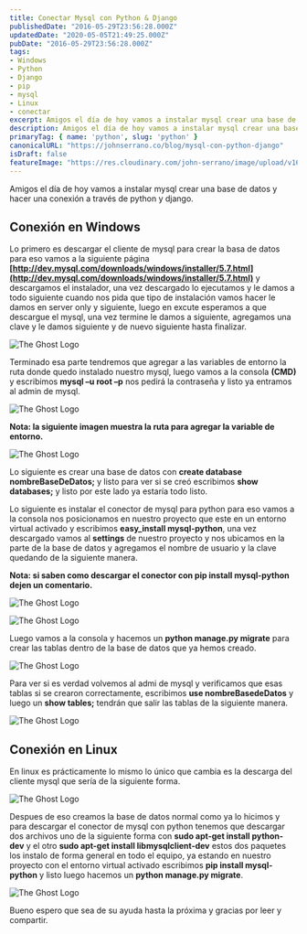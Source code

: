 ```yaml
---
title: Conectar Mysql con Python & Django
publishedDate: "2016-05-29T23:56:28.000Z"
updatedDate: "2020-05-05T21:49:25.000Z"
pubDate: "2016-05-29T23:56:28.000Z"
tags: 
- Windows
- Python
- Django
- pip
- mysql
- Linux
- conectar
excerpt: Amigos el día de hoy vamos a instalar mysql crear una base de datos y hacer una conexión a través de python y dajngo...
description: Amigos el día de hoy vamos a instalar mysql crear una base de datos y hacer una conexión a través de python y dajngo...
primaryTag: { name: 'python', slug: 'python' }
canonicalURL: "https://johnserrano.co/blog/mysql-con-python-django"
isDraft: false
featureImage: "https://res.cloudinary.com/john-serrano/image/upload/v1683730124/John%20Serrano/Blog%20Post/mysql-con-python-django/mysqlDjango_xg1tki.jpg"
---
```


Amigos el día de hoy vamos a instalar mysql crear una base de datos y hacer una conexión a través de python y django.

## Conexión en Windows

Lo primero es descargar el cliente de mysql para crear la basa de datos para eso vamos a la siguiente página **[http://dev.mysql.com/downloads/windows/installer/5.7.html](http://dev.mysql.com/downloads/windows/installer/5.7.html)**  y descargamos el instalador, una vez descargado lo ejecutamos y le damos a todo siguiente cuando nos pida que tipo de instalación vamos hacer le damos en server only y siguiente, luego en excute esperamos a que descargue el mysql, una vez termine le damos a siguiente, agregamos una clave y le damos siguiente y de nuevo siguiente hasta finalizar.

![The Ghost Logo](https://res.cloudinary.com/john-serrano/image/upload/v1683731163/John%20Serrano/Blog%20Post/mysql-con-python-django/mysqlDjango_1_itmpzs.jpg)

Terminado esa parte tendremos que agregar a las variables de entorno la ruta donde quedo instalado nuestro mysql, luego vamos a la consola **(CMD)** y escribimos **mysql –u root –p**  nos pedirá la contraseña y listo ya entramos al admin de mysql.

![The Ghost Logo](https://res.cloudinary.com/john-serrano/image/upload/v1683731163/John%20Serrano/Blog%20Post/mysql-con-python-django/mysqlDjango_3_qbemze.jpg)

**Nota: la siguiente imagen muestra la ruta para agregar la variable de entorno.**

![The Ghost Logo](https://res.cloudinary.com/john-serrano/image/upload/v1683731163/John%20Serrano/Blog%20Post/mysql-con-python-django/mysqlDjango_2_x3s1uj.jpg)

Lo siguiente es crear una base de datos con **create database nombreBaseDeDatos;** y listo para ver si se creó escribimos **show databases;**  y listo por este lado ya estaría todo listo.

Lo siguiente es instalar el conector de mysql para python para eso vamos a la consola nos posicionamos en nuestro proyecto que este en un entorno virtual activado y escribimos **easy_install mysql-python**, una vez descargado vamos al **settings** de nuestro proyecto y nos ubicamos en la parte de la base de datos y agregamos el nombre de usuario y la clave quedando de la siguiente manera.

**Nota: si saben como descargar el conector con pip install mysql-python dejen un comentario.**

![The Ghost Logo](https://res.cloudinary.com/john-serrano/image/upload/v1683731164/John%20Serrano/Blog%20Post/mysql-con-python-django/mysqlDjango_4_rolcpc.jpg)

![The Ghost Logo](https://res.cloudinary.com/john-serrano/image/upload/v1683731167/John%20Serrano/Blog%20Post/mysql-con-python-django/mysqlDjango_5_vp09tu.jpg)

Luego vamos a la consola y hacemos un **python manage.py migrate** para crear las tablas dentro de la base de datos que ya hemos creado.

![The Ghost Logo](https://res.cloudinary.com/john-serrano/image/upload/v1683731164/John%20Serrano/Blog%20Post/mysql-con-python-django/mysqlDjango_6_vhzqt1.jpg)

Para ver si es verdad volvemos al admi de mysql y verificamos que esas tablas si se crearon correctamente, escribimos **use nombreBasedeDatos** y luego un **show tables;** tendrán que salir las tablas de la siguiente manera.

![The Ghost Logo](https://res.cloudinary.com/john-serrano/image/upload/v1683731164/John%20Serrano/Blog%20Post/mysql-con-python-django/mysqlDjango_7_jxszds.jpg)

## Conexión en Linux

En linux es prácticamente lo mismo lo único que cambia es la descarga del cliente mysql que sería  de la siguiente forma.

![The Ghost Logo](https://res.cloudinary.com/john-serrano/image/upload/v1683731164/John%20Serrano/Blog%20Post/mysql-con-python-django/mysqlDjango_8_fvlzvw.jpg)

Despues de eso creamos la base de datos normal como ya lo hicimos y para descargar el conector de mysql con python tenemos que descargar dos archivos uno de la siguiente forma con **sudo apt-get install python-dev**  y el otro **sudo apt-get install libmysqlclient-dev** estos dos paquetes los instalo de forma general en todo el equipo, ya estando en nuestro proyecto con el entorno virtual activado escribimos **pip install mysql-python**  y listo luego hacemos un **python manage.py migrate**.

![The Ghost Logo](https://res.cloudinary.com/john-serrano/image/upload/v1683731164/John%20Serrano/Blog%20Post/mysql-con-python-django/mysqlDjango_9_s09aoc.jpg)

Bueno espero que sea de su ayuda hasta la próxima y gracias por leer y compartir.
